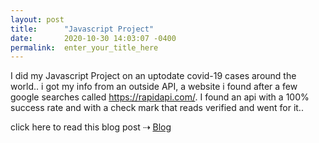 ```yaml
---
layout: post
title:      "Javascript Project"
date:       2020-10-30 14:03:07 -0400
permalink:  enter_your_title_here
---
```


I did my Javascript Project on an uptodate covid-19 cases around the world..
i got my info from an outside API, a website i found after a few google searches called https://rapidapi.com/.
I found an api with a 100% success rate and with a check mark that reads verified and went for it..

click here to read this blog post ⇢
[Blog](http://https://medium.com/@3yerus/javascript-project-2a429332e1ef)

